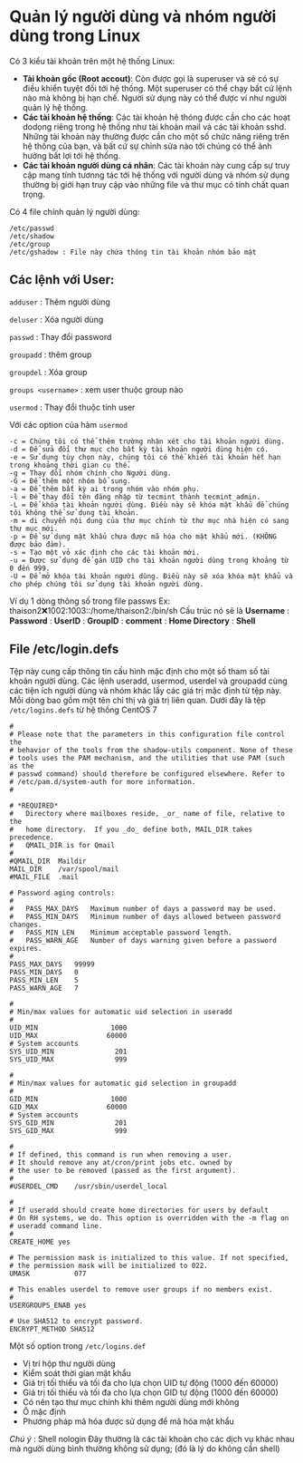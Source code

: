 # Quản lý người dùng và nhóm người dùng trong Linux

Có 3 kiểu tài khoản trên một hệ thống Linux:
* **Tài khoản gốc (Root accout)**: Còn được gọi là superuser và sẽ có sự điều khiển tuyệt đối tới hệ thống. Một superuser có thể chạy bất cứ lệnh nào mà không bị hạn chế. Người sử dụng này có thể được ví như người quản lý hệ thống.
* **Các tài khoản hệ thống**: Các tài khoản hệ thóng được cần cho các hoạt dodọng riêng trong hệ thống như tài khoản mail và các tài khoản sshd. Những tài khoản này thường được cần cho một số chức năng riêng trên hệ thống của bạn, và bất cứ sự chỉnh sửa nào tới chúng có thể ảnh hưởng bất lợi tới hệ thống.
* **Các tài khoản người dùng cá nhân**: Các tài khoản này cung cấp sự truy cập mang tính tươnng tác tới hệ thống với người dùng và nhóm sử dụng thường bị giới hạn truy cập vào những file và thư mục có tính chất quan trọng.

Có 4 file chính quản lý người dùng:
```
/etc/passwd
/etc/shadow
/etc/group
/etc/gshadow : File này chứa thông tin tài khoản nhóm bảo mật
```
## Các lệnh với User:

`adduser` : Thêm người dùng

`deluser` : Xóa người dùng

`passwd` : Thay đổi password

`groupadd` : thêm group

`groupdel` : Xóa group

`groups <username>` : xem user thuộc group nào

`usermod` : Thay đổi thuộc tính user

Với các option của hàm `usermod`
```
-c = Chúng tôi có thể thêm trường nhận xét cho tài khoản người dùng.
-d = Để sửa đổi thư mục cho bất kỳ tài khoản người dùng hiện có.
-e = Sử dụng tùy chọn này, chúng tôi có thể khiến tài khoản hết hạn trong khoảng thời gian cụ thể.
-g = Thay đổi nhóm chính cho Người dùng.
-G = Để thêm một nhóm bổ sung.
-a = Để thêm bất kỳ ai trong nhóm vào nhóm phụ.
-l = Để thay đổi tên đăng nhập từ tecmint thành tecmint_admin.
-L = Để khóa tài khoản người dùng. Điều này sẽ khóa mật khẩu để chúng tôi không thể sử dụng tài khoản.
-m = di chuyển nội dung của thư mục chính từ thư mục nhà hiện có sang thư mục mới.
-p = Để sử dụng mật khẩu chưa được mã hóa cho mật khẩu mới. (KHÔNG được bảo đảm).
-s = Tạo một vỏ xác định cho các tài khoản mới.
-u = Được sử dụng để gán UID cho tài khoản người dùng trong khoảng từ 0 đến 999.
-U = Để mở khóa tài khoản người dùng. Điều này sẽ xóa khóa mật khẩu và cho phép chúng tôi sử dụng tài khoản người dùng.
```
Ví dụ 1 dòng thông số trong file passws
Ex: thaison2:x:1002:1003::/home/thaison2:/bin/sh
Cấu trúc nó sẽ là **Username** : **Password** : **UserID** : **GroupID** : **comment** : **Home Directory** : **Shell**

## File /etc/login.defs
Tệp này cung cấp thông tin cấu hình mặc định cho một số tham số tài khoản người dùng. Các lệnh useradd, usermod, userdel và groupadd cùng các tiện ích người dùng và nhóm khác lấy các giá trị mặc định từ tệp này. Mỗi dòng bao gồm một tên chỉ thị và giá trị liên quan.
Dưới đây là tệp `/etc/logins.defs` từ hệ thống CentOS 7

```
#
# Please note that the parameters in this configuration file control the
# behavior of the tools from the shadow-utils component. None of these
# tools uses the PAM mechanism, and the utilities that use PAM (such as the
# passwd command) should therefore be configured elsewhere. Refer to
# /etc/pam.d/system-auth for more information.
#

# *REQUIRED*
#   Directory where mailboxes reside, _or_ name of file, relative to the
#   home directory.  If you _do_ define both, MAIL_DIR takes precedence.
#   QMAIL_DIR is for Qmail
#
#QMAIL_DIR	Maildir
MAIL_DIR	/var/spool/mail
#MAIL_FILE	.mail

# Password aging controls:
#
#	PASS_MAX_DAYS	Maximum number of days a password may be used.
#	PASS_MIN_DAYS	Minimum number of days allowed between password changes.
#	PASS_MIN_LEN	Minimum acceptable password length.
#	PASS_WARN_AGE	Number of days warning given before a password expires.
#
PASS_MAX_DAYS	99999
PASS_MIN_DAYS	0
PASS_MIN_LEN	5
PASS_WARN_AGE	7

#
# Min/max values for automatic uid selection in useradd
#
UID_MIN                  1000
UID_MAX                 60000
# System accounts
SYS_UID_MIN               201
SYS_UID_MAX               999

#
# Min/max values for automatic gid selection in groupadd
#
GID_MIN                  1000
GID_MAX                 60000
# System accounts
SYS_GID_MIN               201
SYS_GID_MAX               999

#
# If defined, this command is run when removing a user.
# It should remove any at/cron/print jobs etc. owned by
# the user to be removed (passed as the first argument).
#
#USERDEL_CMD	/usr/sbin/userdel_local

#
# If useradd should create home directories for users by default
# On RH systems, we do. This option is overridden with the -m flag on
# useradd command line.
#
CREATE_HOME	yes

# The permission mask is initialized to this value. If not specified, 
# the permission mask will be initialized to 022.
UMASK           077

# This enables userdel to remove user groups if no members exist.
#
USERGROUPS_ENAB yes

# Use SHA512 to encrypt password.
ENCRYPT_METHOD SHA512 
```
Một số option trong `/etc/logins.def`
* Vị trí hộp thư người dùng
* Kiểm soát thời gian mật khẩu
* Giá trị tối thiểu và tối đa cho lựa chọn UID tự động (1000 đến 60000)
* Giá trị tối thiểu và tối đa cho lựa chọn GID tự động (1000 đến 60000)
* Có nên tạo thư mục chính khi thêm người dùng mới không
* Ô mặc định
* Phương pháp mã hóa được sử dụng để mã hóa mật khẩu

*Chú ý* : Shell nologin
Đây thường là các tài khoản cho các dịch vụ khác nhau mà người dùng bình thường không sử dụng; (đó là lý do không cần shell)
